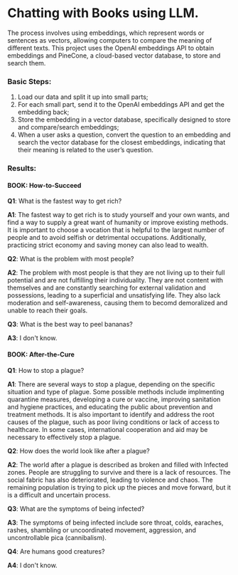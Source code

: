 # Chatting with Books using LLM.

The process involves using embeddings, which represent words or sentences as vectors, allowing computers to compare the meaning of different texts. This project uses the OpenAI embeddings API to obtain embeddings and PineCone, a cloud-based vector database, to store and search them.

### Basic Steps:

1. Load our data and split it up into small parts;
2. For each small part, send it to the OpenAI embeddings API and get the embedding back;
3. Store the embedding in a vector database, specifically designed to store and compare/search embeddings;
4. When a user asks a question, convert the question to an embedding and search the vector database for the closest embeddings, indicating that their meaning is related to the user’s question.

### Results:

#### BOOK: How-to-Succeed

**Q1**: What is the fastest way to get rich?

**A1**: The fastest way to get rich is to study yourself and your own wants, and find a way to supply a great want of humanity or improve existing methods. It is important to choose a vocation that is helpful to the largest number of people and to avoid selfish or detrimental occupations. Additionally, practicing strict economy and saving money can also lead to wealth.

**Q2**: What is the problem with most people?

**A2**: The problem with most people is that they are not living up to their full potential and are not fulfilling their individuality. They are not content with themselves and are constantly searching for external validation and possessions, leading to a superficial and unsatisfying life. They also lack moderation and self-awareness, causing them to becomd demoralized and unable to reach their goals.

**Q3**: What is the best way to peel bananas?

**A3**: I don't know.

#### BOOK: After-the-Cure

**Q1**: How to stop a plague?

**A1**: There are several ways to stop a plague, depending on the specific situation and type of plague. Some possible methods include implmenting quarantine measures, developing a cure or vaccine, improving sanitation and hygiene practices, and educating the public about prevention and treatment methods. It is also important to identify and address the root causes of the plague, such as poor living conditions or lack of access to healthcare. In some cases, international cooperation and aid may be necessary to effectively stop a plague.

**Q2**: How does the world look like after a plague?

**A2**: The world after a plague is described as broken and filled with Infected zones. People are struggling to survive and there is a lack of resources. The social fabric has also deteriorated, leading to violence and chaos. The remaining population is trying to pick up the pieces and move forward, but it is a difficult and uncertain process.

**Q3**: What are the symptoms of being infected?

**A3**: The symptoms of being infected include sore throat, colds, earaches, rashes, shambling or uncoordinated movement, aggression, and uncontrollable pica (cannibalism).

**Q4**: Are humans good creatures?

**A4**: I don't know.


